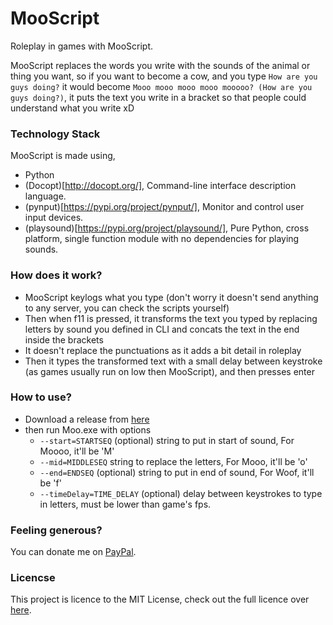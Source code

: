# MooScript

Roleplay in games with MooScript.

MooScript replaces the words you write with the sounds of the animal or thing you want, so if you want to become a cow, and you type `How are you guys doing?` it would become `Mooo mooo mooo mooo mooooo? (How are you guys doing?)`, it puts the text you write in a bracket so that people could understand what you write xD

### Technology Stack
MooScript is made using,

- Python
- (Docopt)[http://docopt.org/], Command-line interface description language.
- (pynput)[https://pypi.org/project/pynput/], Monitor and control user input devices.
- (playsound)[https://pypi.org/project/playsound/], Pure Python, cross platform, single function module with no dependencies for playing sounds.

### How does it work?
- MooScript keylogs what you type (don't worry it doesn't send anything to any server, you can check the scripts yourself)
- Then when f11 is pressed, it transforms the text you typed by replacing letters by sound you defined in CLI and concats the text in the end inside the brackets
- It doesn't replace the punctuations as it adds a bit detail in roleplay
- Then it types the transformed text with a small delay between keystroke (as games usually run on low then MooScript), and then presses enter

### How to use?
- Download a release from [here](https://github.com/adsau59/MooScript/releases)
- then run Moo.exe with options
	- `--start=STARTSEQ` (optional) string to put in start of sound, For Moooo, it'll be 'M'
	- `--mid=MIDDLESEQ` string to replace the letters, For Mooo, it'll be 'o'
	- `--end=ENDSEQ` (optional) string to put in end of sound, For Woof, it'll be 'f'
	- `--timeDelay=TIME_DELAY` (optional) delay between keystrokes to type in letters, must be lower than game's fps.

### Feeling generous?
You can donate me on [PayPal](https://www.paypal.me/AdamSaudagar).

### Licencse
This project is licence to the MIT License, check out the full licence over [here](https://github.com/adsau59/MooScript/blob/master/LICENSE).